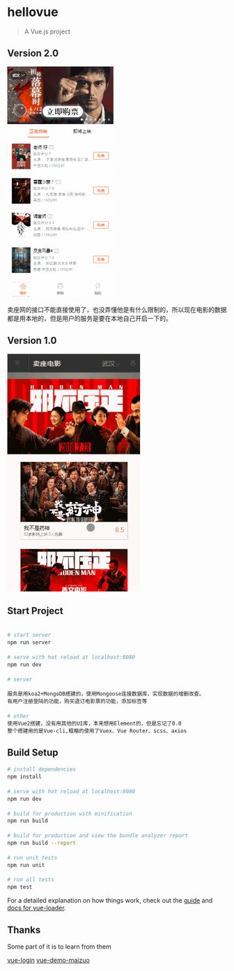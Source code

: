 # hellovue

> A Vue.js project

## Version 2.0

![image](./v2.gif)

卖座网的接口不能直接使用了，也没弄懂他是有什么限制的，所以现在电影的数据都是用本地的，但是用户的服务是要在本地自己开启一下的。

## Version 1.0

![image](./v1.gif)

## Start Project

``` bash

# start server
npm run server

# serve with hot reload at localhost:8080
npm run dev

# server

服务是用koa2+MongoDB搭建的，使用Mongoose连接数据库，实现数据的增删改查。
有用户注册登陆的功能，购买退订电影票的功能，添加标签等

# other
使用Vue2搭建，没有用其他的UI库，本来想用Element的，但是忘记了0.0
整个搭建用的是Vue-cli,粗略的使用了Vuex、Vue Router、scss、axios


```

## Build Setup

``` bash
# install dependencies
npm install

# serve with hot reload at localhost:8080
npm run dev

# build for production with minification
npm run build

# build for production and view the bundle analyzer report
npm run build --report

# run unit tests
npm run unit

# run all tests
npm test
```

For a detailed explanation on how things work, check out the [guide](http://vuejs-templates.github.io/webpack/) and [docs for vue-loader](http://vuejs.github.io/vue-loader).

## Thanks

Some part of it is to learn from them

[vue-login](https://github.com/stzhongjie/vue-login)
[vue-demo-maizuo](https://github.com/ChuckCZC/vue-demo-maizuo)
